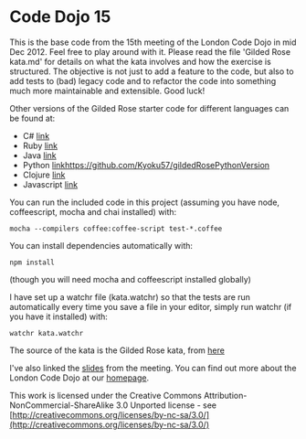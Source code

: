 Code Dojo 15
============
This is the base code from the 15th meeting of the London Code Dojo in mid Dec 2012. Feel free to play around with it. Please read the file 'Gilded Rose kata.md' for details on what the kata involves and how the exercise is structured. The objective is not just to add a feature to the code, but also to add tests to (bad) legacy code and to refactor the code into something much more maintainable and extensible. Good luck!

Other versions of the Gilded Rose starter code for different languages can be found at:

* C# [link](https://github.com/NotMyself/GildedRose)
* Ruby [link](https://github.com/jimweirich/gilded_rose_kata)
* Java [link](https://github.com/alexaitken/GildedRose_java)
* Python [link]()https://github.com/Kyoku57/gildedRosePythonVersion
* Clojure [link](https://github.com/mjansen401/gilded-rose-clojure)
* Javascript [link](https://github.com/guyroyse/gilded-rose-javascript)

You can run the included code in this project (assuming you have node, coffeescript, mocha and chai installed) with:

    mocha --compilers coffee:coffee-script test-*.coffee

You can install dependencies automatically with:

    npm install

(though you will need mocha and coffeescript installed globally)

I have set up a watchr file (kata.watchr) so that the tests are run automatically every time you save a file in your editor, simply run watchr (if you have it installed) with:
    
    watchr kata.watchr

The source of the kata is the Gilded Rose kata, from [here](http://iamnotmyself.com/2011/02/13/refactor-this-the-gilded-rose-kata/)

I've also linked the [slides]() from the meeting. You can find out more about the London Code Dojo at our [homepage](http://www.meetup.com/London-Code-Dojo/).

This work is licensed under the Creative Commons Attribution-NonCommercial-ShareAlike 3.0 Unported license - see [http://creativecommons.org/licenses/by-nc-sa/3.0/](http://creativecommons.org/licenses/by-nc-sa/3.0/)
